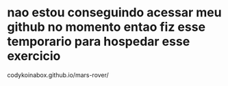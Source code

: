 # nao estou conseguindo acessar meu github no momento entao fiz esse temporario para hospedar esse exercicio
codykoinabox.github.io/mars-rover/
